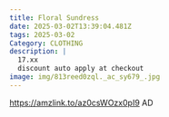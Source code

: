 ```yaml
---
title: Floral Sundress
date: 2025-03-02T13:39:04.481Z
tags: 2025-03-02
Category: CLOTHING
description: |
  17.xx
  discount auto apply at checkout
image: img/813reed0zql._ac_sy679_.jpg
---
```

https://amzlink.to/az0csWOzx0pI9
AD